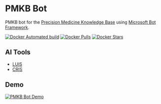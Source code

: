 # PMKB Bot

PMKB bot for the [Precision Medicine Knowledge Base](https://pmkb.org) using [Microsoft Bot Framework](https://dev.botframework.com/).

[![Docker Automated build](https://img.shields.io/docker/automated/jrottenberg/ffmpeg.svg)](https://hub.docker.com/r/eipm/pmkb-bot/) [![Docker Pulls](https://img.shields.io/docker/pulls/eipm/pmkb-bot.svg)](https://hub.docker.com/r/eipm/pmkb-bot/) [![Docker Stars](https://img.shields.io/docker/stars/eipm/pmkb-bot.svg)](https://hub.docker.com/r/eipm/pmkb-bot/)

## AI Tools

- [LUIS](https://www.luis.ai)
- [CRIS](https://cris.ai/)

## Demo

[![PMKB Bot Demo](https://giphy.com/gifs/LOovXGr44hvnzX9V9O)](https://pmkb.org/)